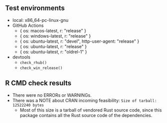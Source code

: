 ## Test environments

- local: x86_64-pc-linux-gnu
- GitHub Actions
  - { os: macos-latest, r: "release" }
  - { os: windows-latest, r: "release" }
  - { os: ubuntu-latest, r: "devel", http-user-agent: "release" }
  - { os: ubuntu-latest, r: "release" }
  - { os: ubuntu-latest, r: "oldrel-1" }
- devtools
  - `check_rhub()`
  - `check_win_release()`

## R CMD check results

- There were no ERRORs or WARNINGs.
- There was a NOTE about CRAN incoming feasibility: `Size of tarball: 12522240 bytes`
  - Most of this size is a tarball of vendored Rust source code,
    since this package contains all the Rust source code of the dependencies.
